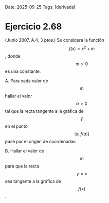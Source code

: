 Date: 2025-09-25
Tags: [derivada]

# Ejercicio 2.68

 (Junio 2007, A.4, 3 ptos.) Se considera la función  $$ f ( x ) = x^2 + m$$  , donde  $$ m > 0$$   es una constante.

A.    Para cada valor de  $$ m$$   hallar el valor  $$ a>0$$   tal que la recta tangente a la gráfica de  $$ f$$   en el punto  $$ (a,f(a))$$   pase por el origen de coordenadas.

B.    Hallar el valor de  $$ m$$   para que la recta  $$ y = x$$   sea tangente a la gráfica de  $$ f ( x )$$  .

